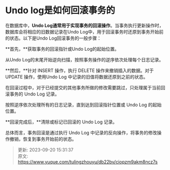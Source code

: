# Undo log是如何回滚事务的

在数据库中，**Undo Log通常用于实现事务的回滚操作**。当事务执行更新操作时，数据库会将相应的旧数据记录在Undo Log中，用于回滚事务时还原到事务开始前的状态。以下是Undo Log回滚事务的一般步骤：

**首先，**获取事务的回滚指针或Undo Log的起始位置。

从Undo Log的末尾开始逆向扫描，按照事务操作的逆序依次处理每个日志记录。

**然后，**针对 INSERT 操作，执行 DELETE 操作来撤销插入的数据。对于 UPDATE 操作，使用Undo Log 中记录的旧值将数据还原到之前的状态。

在回滚过程中，对于已经提交的其他事务所做的修改需要跳过，只处理属于当前回滚事务的 Undo Log 记录。

按照逆序依次处理所有的日志记录，直到达到回滚指针位置或 Undo Log 的起始位置。

**回滚完成后，**清除或标记已回滚的 Undo Log 记录。

总体而言，事务回滚是通过执行 Undo Log 中记录的反向操作，将事务的修改操作撤销，恢复到事务开始前的状态。



> 更新: 2023-09-20 15:31:37  
> 原文: <https://www.yuque.com/tulingzhouyu/db22bv/ciopzm9akm8ncz7s>